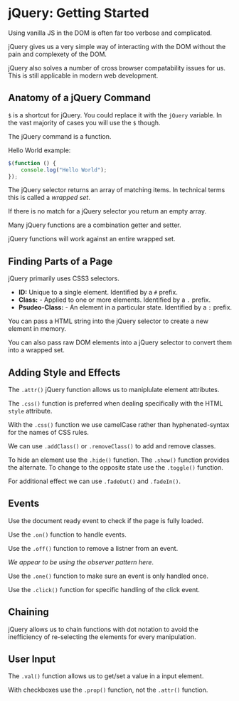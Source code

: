 # jQuery: Getting Started

Using vanilla JS in the DOM is often far too verbose and complicated.

jQuery gives us a very simple way of interacting with the DOM without
the pain and complexety of the DOM.

jQuery also solves a number of cross browser compatability issues for us.
This is still applicable in modern web development.

## Anatomy of a jQuery Command

`$` is a shortcut for jQuery. You could replace it with the `jQuery` variable.
In the vast majority of cases you will use the `$` though.

The jQuery command is a function.

Hello World example:

```javascript
$(function () {
    console.log("Hello World");
});
```

The jQuery selector returns an array of matching items.
In technical terms this is called a _wrapped set_.

If there is no match for a jQuery selector you return an empty array.

Many jQuery functions are a combination getter and setter.

jQuery functions will work against an entire wrapped set.

## Finding Parts of a Page

jQuery primarily uses CSS3 selectors.

- **ID:** Unique to a single element. Identified by a `#` prefix.
- **Class:** - Applied to one or more elements. Identified by a `.` prefix.
- **Psudeo-Class:** - An element in a particular state. Identified by a `:` prefix.

You can pass a HTML string into the jQuery selector to create a new
element in memory.

You can also pass raw DOM elements into a jQuery selector to convert
them into a wrapped set.

## Adding Style and Effects

The `.attr()` jQuery function allows us to maniplulate element attributes.

The `.css()` function is preferred when dealing specifically with the
HTML `style` attribute.

With the `.css()` function we use camelCase rather than hyphenated-syntax
for the names of CSS rules.

We can use `.addClass()` or `.removeClass()` to add and remove classes.

To hide an element use the `.hide()` function. The `.show()` function
provides the alternate. To change to the opposite state use the
`.toggle()` function.

For additional effect we can use `.fadeOut()` and `.fadeIn()`.

## Events

Use the document ready event to check if the page is fully loaded.

Use the `.on()` function to handle events.

Use the `.off()` function to remove a listner from an event.

_We appear to be using the observer pattern here_.

Use the `.one()` function to make sure an event is only handled once.

Use the `.click()` function for specific handling of the click event.

## Chaining

jQuery allows us to chain functions with dot notation to avoid the
inefficiency of re-selecting the elements for every manipulation.

## User Input

The `.val()` function allows us to get/set a value in a input element.

With checkboxes use the `.prop()` function, not the `.attr()` function.
